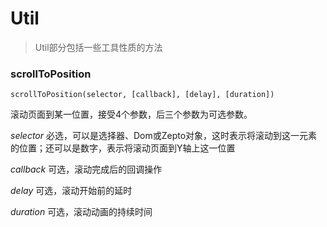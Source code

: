 # Util

> Util部分包括一些工具性质的方法

### scrollToPosition

``scrollToPosition(selector, [callback], [delay], [duration])``

滚动页面到某一位置，接受4个参数，后三个参数为可选参数。

*selector* 必选，可以是选择器、Dom或Zepto对象，这时表示将滚动到这一元素的位置；还可以是数字，表示将滚动页面到Y轴上这一位置

*callback* 可选，滚动完成后的回调操作

*delay* 可选，滚动开始前的延时

*duration* 可选，滚动动画的持续时间
